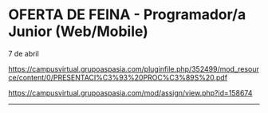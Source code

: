 
# OFERTA DE FEINA - Programador/a Junior (Web/Mobile)

7 de abril

https://campusvirtual.grupoaspasia.com/pluginfile.php/352499/mod_resource/content/0/PRESENTACI%C3%93%20PROC%C3%89S%20.pdf

https://campusvirtual.grupoaspasia.com/mod/assign/view.php?id=158674

---
